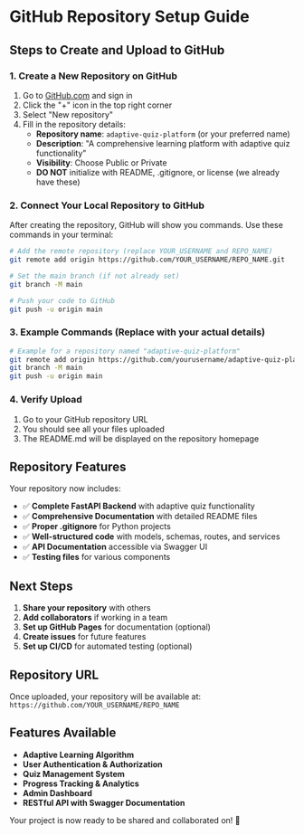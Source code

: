 # GitHub Repository Setup Guide

## Steps to Create and Upload to GitHub

### 1. Create a New Repository on GitHub

1. Go to [GitHub.com](https://github.com) and sign in
2. Click the "+" icon in the top right corner
3. Select "New repository"
4. Fill in the repository details:
   - **Repository name**: `adaptive-quiz-platform` (or your preferred name)
   - **Description**: "A comprehensive learning platform with adaptive quiz functionality"
   - **Visibility**: Choose Public or Private
   - **DO NOT** initialize with README, .gitignore, or license (we already have these)

### 2. Connect Your Local Repository to GitHub

After creating the repository, GitHub will show you commands. Use these commands in your terminal:

```bash
# Add the remote repository (replace YOUR_USERNAME and REPO_NAME)
git remote add origin https://github.com/YOUR_USERNAME/REPO_NAME.git

# Set the main branch (if not already set)
git branch -M main

# Push your code to GitHub
git push -u origin main
```

### 3. Example Commands (Replace with your actual details)

```bash
# Example for a repository named "adaptive-quiz-platform"
git remote add origin https://github.com/yourusername/adaptive-quiz-platform.git
git branch -M main
git push -u origin main
```

### 4. Verify Upload

1. Go to your GitHub repository URL
2. You should see all your files uploaded
3. The README.md will be displayed on the repository homepage

## Repository Features

Your repository now includes:

- ✅ **Complete FastAPI Backend** with adaptive quiz functionality
- ✅ **Comprehensive Documentation** with detailed README files
- ✅ **Proper .gitignore** for Python projects
- ✅ **Well-structured code** with models, schemas, routes, and services
- ✅ **API Documentation** accessible via Swagger UI
- ✅ **Testing files** for various components

## Next Steps

1. **Share your repository** with others
2. **Add collaborators** if working in a team
3. **Set up GitHub Pages** for documentation (optional)
4. **Create issues** for future features
5. **Set up CI/CD** for automated testing (optional)

## Repository URL

Once uploaded, your repository will be available at:
`https://github.com/YOUR_USERNAME/REPO_NAME`

## Features Available

- **Adaptive Learning Algorithm**
- **User Authentication & Authorization**
- **Quiz Management System**
- **Progress Tracking & Analytics**
- **Admin Dashboard**
- **RESTful API with Swagger Documentation**

Your project is now ready to be shared and collaborated on! 🚀 